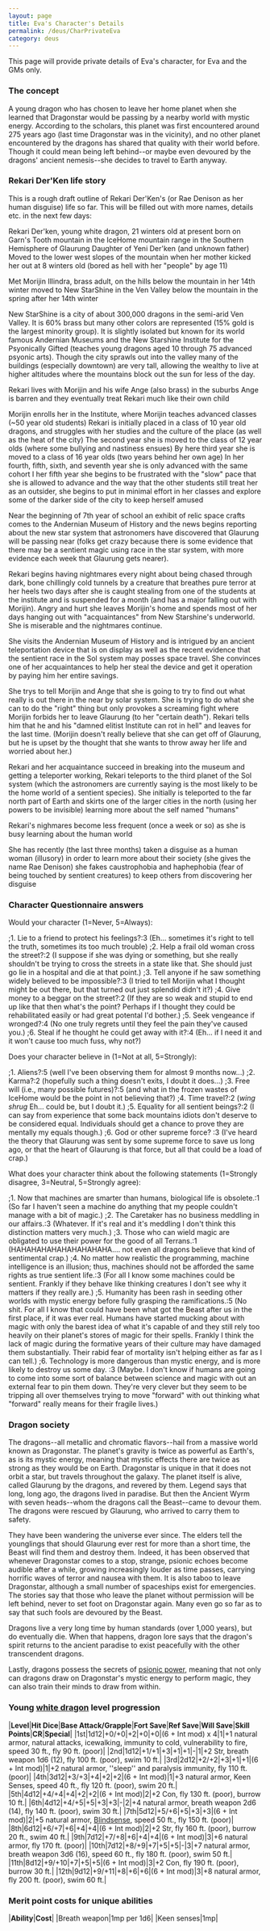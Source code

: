 ```yaml
---
layout: page
title: Eva's Character's Details
permalink: /deus/CharPrivateEva
category: deus
---
```

This page will provide private details of Eva's character, for Eva and the GMs only.


### The concept

A young dragon who has chosen to leave her home planet when she learned that Dragonstar would be passing by a nearby world with mystic energy. According to the scholars, this planet was first encountered around 275 years ago (last time Dragonstar was in the vicinity), and no other planet encountered by the dragons has shared that quality with their world before. Though it could mean being left behind--or maybe even devoured by the dragons' ancient nemesis--she decides to travel to Earth anyway.


###  Rekari Der'Ken life story

This is a rough draft outline of Rekari Der'Ken's (or Rae Denison as her human disguise) life so far. This will be filled out with more names, details etc. in the next few days:

Rekari Der'ken, young white dragon, 21 winters old at present
born on Garn's Tooth mountain in the IceHome mountain range in the Southern Hemisphere of Glaurung
Daughter of Yeni Der'ken (and unknown father)
Moved to the lower west slopes of the mountain when her mother kicked her out at 8 winters old
(bored as hell with her &quot;people&quot; by age 11)

Met Morijin Illindra, brass adult, on the hills below the mountain in her 14th winter 
moved to New StarShine in the Ven Valley below the mountain in the spring after her 14th winter

New StarShine is a city of about 300,000 dragons in the semi-arid Ven Valley. It is 60% brass but many other colors are represented (15% gold is the largest minority group). It is slightly isolated but known for its world famous Andernian Museums and the New Starshine Institute for the Psyonically Gifted (teaches young dragons aged 10 through 75 advanced psyonic arts). Though the city sprawls out into the valley many of the buildings (especially downtown) are very tall, allowing the wealthy to live at higher altitudes where the mountains block out the sun for less of the day.

Rekari lives with Morijin and his wife Ange (also brass) in the suburbs 
Ange is barren and they eventually treat Rekari much like their own child

Morijin enrolls her in the Institute, where Morijin teaches advanced classes (~50 year old students)
Rekari is initially placed in a class of 10 year old dragons, and struggles with her studies and the culture of the place (as well as the heat of the city)
The second year she is moved to the class of 12 year olds (where some bullying and nastiness ensues)
By here third year she is moved to a class of 16 year olds (two years behind her own age)
In her fourth, fifth, sixth, and seventh year she is only advanced with the same cohort
I her fifth year she begins to be frustrated with the &quot;slow&quot; pace that she is allowed to advance and the way that the other students still treat her as an outsider, she begins to put in minimal effort in her classes and explore some of the darker side of the city to keep herself amused

Near the beginning of 7th year of school an exhibit of relic space crafts comes to the Andernian Museum of History and the news begins reporting about the new star system that astronomers have discovered that Glaurung will be passing near (folks get crazy because there is some evidence that there may be a sentient magic using race in the star system, with more evidence each week that Glaurung gets nearer).

Rekari begins having nightmares every night about being chased through dark, bone chillingly cold tunnels by a creature that breathes pure terror at her heels two days after she is caught stealing from one of the students at the institute and is suspended for a month (and has a major falling out with Morijin).
Angry and hurt she leaves Morijin's home and spends most of her days hanging out with &quot;acquaintances&quot; from New Starshine's underworld. She is miserable and the nightmares continue. 

She visits the Andernian Museum of History and is intrigued by an ancient teleportation device that is on display as well as the recent evidence that the sentient race in the Sol system may posses space travel. She convinces one of her acquaintances to help her steal the device and get it operation by paying him her entire savings.

She trys to tell Morijin and Ange that she is going to try to find out what really is out there in the near by solar system. She is trying to do what she can to do the &quot;right&quot; thing but only provokes a screaming fight where Morijin forbids her to leave Glaurung (to her &quot;certain death&quot;). Rekari tells him that he and his &quot;damned elitist Institute can rot in hell&quot; and leaves for the last time. (Morijin doesn't really believe that she can get off of Glaurung, but he is upset by the thought that she wants to throw away her life and worried about her.)

Rekari and her acquaintance succeed in breaking into the museum and getting a teleporter working, Rekari teleports to the third planet of the Sol system (which the astronomers are currently saying is the most likely to be the home world of a sentient species). 
She initially is teleported to the far north part of Earth and skirts one of the larger cities in the north (using her powers to be invisible) learning more about the self named &quot;humans&quot;

Rekari's nighmares become less frequent (once a week or so) as she is busy learning about the human world

She has recently (the last three months) taken a disguise as a human woman (illusory) in order to learn more about their society (she gives the name Rae Denison)
she fakes caustrophobia and haphephobia (fear of being touched by sentient creatures) to keep others from discovering her disguise


### Character Questionnaire answers

Would your character (1=Never, 5=Always):

;1. Lie to a friend to protect his feelings?:3 (Eh... sometimes it's right to tell the truth, sometimes its too much trouble)
;2. Help a frail old woman cross the street?:2 (I suppose if she was dying or something, but she really shouldn't be trying to cross the streets in a state like that. She should just go lie in a hospital and die at that point.)
;3. Tell anyone if he saw something widely believed to be impossible?:3 (I tried to tell Morijin what I thought might be out there, but that turned out just splendid didn't it?)
;4. Give money to a beggar on the street?:2 (If they are so weak and stupid to end up like that then what's the point? Perhaps if I thought they could be rehabilitated easily or had great potental I'd bother.)
;5. Seek vengeance if wronged?:4 (No one truly regrets until they feel the pain they've caused you.)
;6. Steal if he thought he could get away with it?:4 (Eh... if I need it and it won't cause too much fuss, why not?)

Does your character believe in (1=Not at all, 5=Strongly):

;1. Aliens?:5 (well I've been observing them for almost 9 months now...)
;2. Karma?:2 (hopefully such a thing doesn't exits, I doubt it does...)
;3. Free will (i.e., many possible futures)?:5 (and what in the frozen wastes of IceHome would be the point in not believing that?)
;4. Time travel?:2 (*wing shrug* Eh... could be, but I doubt it.)
;5. Equality for all sentient beings?:2 (I can say from experience that some back mountains idiots don't deserve to be considered equal. Individuals should get a chance to prove they are mentally my equals though.)
;6. God or other supreme force? :3 (I've heard the theory that Glaurung was sent by some supreme force to save us long ago, or that the heart of Glaurung is that force, but all that could be a load of crap.)

What does your character think about the following statements (1=Strongly disagree, 3=Neutral, 5=Strongly agree):

;1. Now that machines are smarter than humans, biological life is obsolete.:1 (So far I haven't seen a machine do anything that my people couldn't manage with a bit of magic.)
;2. The Caretaker has no business meddling in our affairs.:3 (Whatever. If it's real and it's meddling I don't think this distinction matters very much.)
;3. Those who can wield magic are obligated to use their power for the good of all Terrans.:1 (HAHAHAHAHAHAHAHAHAHA.... not even all dragons believe that kind of sentimental crap.)
;4. No matter how realistic the programming, machine intelligence is an illusion; thus, machines should not be afforded the same rights as true sentient life.:3 (For all I know some machines could be sentient. Frankly if they behave like thinking  creatures I don't see why it matters if they really are.)
;5. Humanity has been rash in seeding other worlds with mystic energy before fully grasping the ramifications.:5 (No shit. For all I know that could have been what got the Beast after us in the first place, if it was ever real. Humans have started mucking about with magic with only the barest idea of what it's capable of and they still rely too heavily on their planet's stores of magic for their spells. Frankly I think the lack of magic during the formative years of their culture may have damaged them substantially. Their rabid fear of mortality isn't helping either as far as I can tell.)
;6. Technology is more dangerous than mystic energy, and is more likely to destroy us some day. :3 (Maybe. I don't know if humans are going to come into some sort of balance between science and magic with out an external fear to pin them down. They're very clever but they seem to be tripping all over themselves trying to move &quot;forward&quot; with out thinking what &quot;forward&quot; really means for their fragile lives.)


### Dragon society

The dragons--all metallic and chromatic flavors--hail from a massive world known as Dragonstar. The planet's gravity is twice as powerful as Earth's, as is its mystic energy, meaning that mystic effects there are twice as strong as they would be on Earth. Dragonstar is unique in that it does not orbit a star, but travels throughout the galaxy. The planet itself is alive, called Glaurung by the dragons, and revered by them. Legend says that long, long ago, the dragons lived in paradise. But then the Ancient Wyrm with seven heads--whom the dragons call the Beast--came to devour them. The dragons were rescued by Glaurung, who arrived to carry them to safety.

They have been wandering the universe ever since. The elders tell the younglings that should Glaurung ever rest for more than a short time, the Beast will find them and destroy them. Indeed, it has been observed that whenever Dragonstar comes to a stop, strange, psionic echoes become audible after a while, growing increasingly louder as time passes, carrying horrific waves of terror and nausea with them. It is also taboo to leave Dragonstar, although a small number of spaceships exist for emergencies. The stories say that those who leave the planet without permission will be left behind, never to set foot on Dragonstar again. Many even go so far as to say that such fools are devoured by the Beast.

Dragons live a very long time by human standards (over 1,000 years), but do eventually die. When that happens, dragon lore says that the dragon's spirit returns to the ancient paradise to exist peacefully with the other transcendent dragons.

Lastly, dragons possess the secrets of [psionic power](MagicPsionics), meaning that not only can dragons draw on Dragonstar's mystic energy to perform magic, they can also train their minds to draw from within.


### Young [white dragon](http://www.d20srd.org/srd/monsters/dragonTrue.htm#whiteDragon) level progression

|__Level__|__Hit Dice__|__Base Attack/Grapple__|__Fort Save__|__Ref Save__|__Will Save__|__Skill Points__|__CR__|__Special__|
|1st|1d12|+0/+0|+2|+0|+0|(6 + Int mod) x 4|1|+1 natural armor, natural attacks, icewalking, immunity to cold, vulnerability to fire, speed 30 ft., fly 90 ft. (poor)|
|2nd|1d12|+1/+1|+3|+1|+1|-|1|+2 Str, breath weapon 1d6 (12), fly 100 ft. (poor), swim 10 ft.|
|3rd|2d12|+2/+2|+3|+1|+1|(6 + Int mod)|1|+2 natural armor, ''sleep'' and paralysis immunity, fly 110 ft. (poor)|
|4th|3d12|+3/+3|+4|+2|+2|(6 + Int mod)|1|+3 natural armor, Keen Senses, speed 40 ft., fly 120 ft. (poor), swim 20 ft.|
|5th|4d12|+4/+4|+4|+2|+2|(6 + Int mod)|2|+2 Con, fly 130 ft. (poor), burrow 10 ft.|
|6th|4d12|+4/+5|+5|+3|+3|-|2|+4 natural armor, breath weapon 2d6 (14), fly 140 ft. (poor), swim 30 ft.|
|7th|5d12|+5/+6|+5|+3|+3|(6 + Int mod)|2|+5 natural armor, [Blindsense](http://www.d20srd.org/srd/naturalSpecialAbilities.htm#blindsense), speed 50 ft., fly 150 ft. (poor)|
|8th|6d12|+6/+7|+6|+4|+4|(6 + Int mod)|2|+2 Str, fly 160 ft. (poor), burrow 20 ft., swim 40 ft.|
|9th|7d12|+7/+8|+6|+4|+4|(6 + Int mod)|3|+6 natural armor, fly 170 ft. (poor)|
|10th|7d12|+8/+9|+7|+5|+5|-|3|+7 natural armor, breath weapon 3d6 (16), speed 60 ft., fly 180 ft. (poor), swim 50 ft.|
|11th|8d12|+9/+10|+7|+5|+5|(6 + Int mod)|3|+2 Con, fly 190 ft. (poor), burrow 30 ft.|
|12th|9d12|+9/+11|+8|+6|+6|(6 + Int mod)|3|+8 natural armor, fly 200 ft. (poor), swim 60 ft.|


### Merit point costs for unique abilities

|__Ability__|__Cost__|
|Breath weapon|1mp per 1d6|
|Keen senses|1mp|
